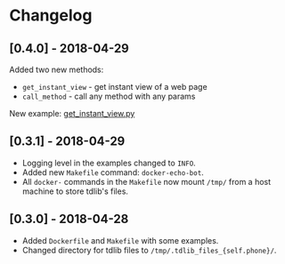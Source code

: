 # Changelog

## [0.4.0] - 2018-04-29

Added two new methods:

- `get_instant_view` - get instant view of a web page
- `call_method` - call any method with any params

New example: [get_instant_view.py](examples/get_instant_view.py)

## [0.3.1] - 2018-04-29

- Logging level in the examples changed to `INFO`.
- Added new `Makefile` command: `docker-echo-bot`.
- All `docker-` commands in the `Makefile` now mount `/tmp/` from a host machine to store tdlib's files.

## [0.3.0] - 2018-04-28

- Added `Dockerfile` and `Makefile` with some examples.
- Changed directory for tdlib files to `/tmp/.tdlib_files_{self.phone}/`.
